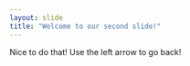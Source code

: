 ```yaml
---
layout: slide
title: "Welcome to our second slide!"
---
```

Nice to do that!
Use the left arrow to go back!
